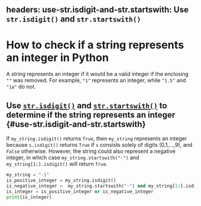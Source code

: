 headers:
    use-str.isdigit-and-str.startswith: Use `str.isdigit()` and `str.startswith()`
---
# How to check if a string represents an integer in Python
A string represents an integer if it would be a valid integer if the enclosing `""` was removed. For example, `"1"` represents an integer, while `"1.5"` and `"1a"` do not.

## Use [`str.isdigit()`](kite-sym:builtins.str.isdigit) and [`str.startswith()`](kite-sym:builtins.str.startswith) to determine if the string represents an integer {#use-str.isdigit-and-str.startswith}
If `my_string.isdigit()` returns `True`, then `my_string` represents an integer because  `s.isdigit()` returns `True` if `s` consists solely of digits (0,1,...,9), and `False` otherwise. However, the string could also represent a negative integer, in which case `my_string.startswith("-")` and `my_string[1:].isdigit()` will return `True`.

```python
my_string = "-1"
is_positive_integer = my_string.isdigit()
is_negative_integer =  my_string.startswith("-") and my_string[1:].isdigit()
is_integer = is_positive_integer or is_negative_integer
print(is_integer)
```
